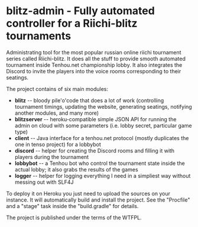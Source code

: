blitz-admin - Fully automated controller for a Riichi-blitz tournaments
===================


Administrating tool for the most popular russian online riichi tournament series called Riichi-blitz.
It does all the stuff to provide smooth automated tournament inside Tenhou.net championship lobby.
It also integrates the Discord to invite the players into the voice rooms corresponding to their seatings.

The project contains of six main modules:
* **blitz** -- bloody pile'o'code that does a lot of work (controlling tournament timings, updating the website, generating seatings, notifying another modules, and many more)
* **blitzserver** -- heroku-compatible simple JSON API for running the admin on cloud with some parameters (i.e. lobby secret, particular game type)
* **client** -- Java interface for a tenhou.net protocol (mostly duplicates the one in tenso project) for a lobbybot
* **discord** -- helper for creating the Discord rooms and filling it with players during the tournament
* **lobbybot** -- a Tenhou bot who control the tournament state inside the actual lobby; it also grabs the results of the games
* **logger** -- helper for logging everything I need in a simpliest way without messing out with SLF4J

To deploy it on Heroku you just need to upload the sources on your instance. It will automatically build and install the project. See the "Procfile" and a "stage" task inside the "build.gradle" for details.

The project is published under the terms of the WTFPL.